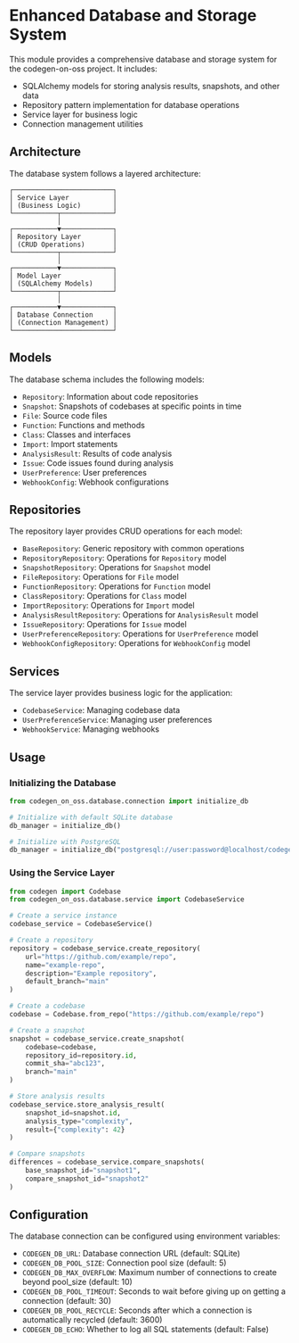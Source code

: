 # Enhanced Database and Storage System

This module provides a comprehensive database and storage system for the codegen-on-oss project. It includes:

- SQLAlchemy models for storing analysis results, snapshots, and other data
- Repository pattern implementation for database operations
- Service layer for business logic
- Connection management utilities

## Architecture

The database system follows a layered architecture:

```
┌─────────────────────────┐
│ Service Layer           │
│ (Business Logic)        │
└───────────┬─────────────┘
            │
┌───────────▼─────────────┐
│ Repository Layer        │
│ (CRUD Operations)       │
└───────────┬─────────────┘
            │
┌───────────▼─────────────┐
│ Model Layer             │
│ (SQLAlchemy Models)     │
└───────────┬─────────────┘
            │
┌───────────▼─────────────┐
│ Database Connection     │
│ (Connection Management) │
└─────────────────────────┘
```

## Models

The database schema includes the following models:

- `Repository`: Information about code repositories
- `Snapshot`: Snapshots of codebases at specific points in time
- `File`: Source code files
- `Function`: Functions and methods
- `Class`: Classes and interfaces
- `Import`: Import statements
- `AnalysisResult`: Results of code analysis
- `Issue`: Code issues found during analysis
- `UserPreference`: User preferences
- `WebhookConfig`: Webhook configurations

## Repositories

The repository layer provides CRUD operations for each model:

- `BaseRepository`: Generic repository with common operations
- `RepositoryRepository`: Operations for `Repository` model
- `SnapshotRepository`: Operations for `Snapshot` model
- `FileRepository`: Operations for `File` model
- `FunctionRepository`: Operations for `Function` model
- `ClassRepository`: Operations for `Class` model
- `ImportRepository`: Operations for `Import` model
- `AnalysisResultRepository`: Operations for `AnalysisResult` model
- `IssueRepository`: Operations for `Issue` model
- `UserPreferenceRepository`: Operations for `UserPreference` model
- `WebhookConfigRepository`: Operations for `WebhookConfig` model

## Services

The service layer provides business logic for the application:

- `CodebaseService`: Managing codebase data
- `UserPreferenceService`: Managing user preferences
- `WebhookService`: Managing webhooks

## Usage

### Initializing the Database

```python
from codegen_on_oss.database.connection import initialize_db

# Initialize with default SQLite database
db_manager = initialize_db()

# Initialize with PostgreSQL
db_manager = initialize_db("postgresql://user:password@localhost/codegen")
```

### Using the Service Layer

```python
from codegen import Codebase
from codegen_on_oss.database.service import CodebaseService

# Create a service instance
codebase_service = CodebaseService()

# Create a repository
repository = codebase_service.create_repository(
    url="https://github.com/example/repo",
    name="example-repo",
    description="Example repository",
    default_branch="main"
)

# Create a codebase
codebase = Codebase.from_repo("https://github.com/example/repo")

# Create a snapshot
snapshot = codebase_service.create_snapshot(
    codebase=codebase,
    repository_id=repository.id,
    commit_sha="abc123",
    branch="main"
)

# Store analysis results
codebase_service.store_analysis_result(
    snapshot_id=snapshot.id,
    analysis_type="complexity",
    result={"complexity": 42}
)

# Compare snapshots
differences = codebase_service.compare_snapshots(
    base_snapshot_id="snapshot1",
    compare_snapshot_id="snapshot2"
)
```

## Configuration

The database connection can be configured using environment variables:

- `CODEGEN_DB_URL`: Database connection URL (default: SQLite)
- `CODEGEN_DB_POOL_SIZE`: Connection pool size (default: 5)
- `CODEGEN_DB_MAX_OVERFLOW`: Maximum number of connections to create beyond pool_size (default: 10)
- `CODEGEN_DB_POOL_TIMEOUT`: Seconds to wait before giving up on getting a connection (default: 30)
- `CODEGEN_DB_POOL_RECYCLE`: Seconds after which a connection is automatically recycled (default: 3600)
- `CODEGEN_DB_ECHO`: Whether to log all SQL statements (default: False)

